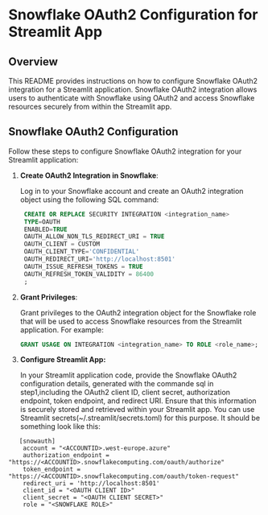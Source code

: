 # Snowflake OAuth2 Configuration for Streamlit App

## Overview

This README provides instructions on how to configure Snowflake OAuth2 integration for a Streamlit application. Snowflake OAuth2 integration allows users to authenticate with Snowflake using OAuth2 and access Snowflake resources securely from within the Streamlit app.


## Snowflake OAuth2 Configuration

Follow these steps to configure Snowflake OAuth2 integration for your Streamlit application:

1. **Create OAuth2 Integration in Snowflake**:
   
   Log in to your Snowflake account and create an OAuth2 integration object using the following SQL command:
   
   ```sql
    CREATE OR REPLACE SECURITY INTEGRATION <integration_name>
    TYPE=OAUTH
    ENABLED=TRUE
    OAUTH_ALLOW_NON_TLS_REDIRECT_URI = TRUE
    OAUTH_CLIENT = CUSTOM
    OAUTH_CLIENT_TYPE='CONFIDENTIAL'
    OAUTH_REDIRECT_URI='http://localhost:8501'
    OAUTH_ISSUE_REFRESH_TOKENS = TRUE
    OAUTH_REFRESH_TOKEN_VALIDITY = 86400
    ;

2. **Grant Privileges**:


   Grant privileges to the OAuth2 integration object for the Snowflake role that will be used to access Snowflake resources from the Streamlit application. For example:

    ```sql
    GRANT USAGE ON INTEGRATION <integration_name> TO ROLE <role_name>;

3. **Configure Streamlit App:**


   In your Streamlit application code, provide the Snowflake OAuth2 configuration details, generated with the commande sql in step1,including the OAuth2 client ID, client secret, authorization endpoint, token endpoint, and redirect URI. Ensure that this information is securely stored and retrieved within your Streamlit app. You can use Streamlit secrets(~/.streamlit/secrets.toml) for this purpose.
   It should be something look like this:
```
   [snowauth]
    account = "<ACCOUNTID>.west-europe.azure"
    authorization_endpoint = "https://<ACCOUNTID>.snowflakecomputing.com/oauth/authorize"
    token_endpoint = "https://<ACCOUNTID>.snowflakecomputing.com/oauth/token-request"
    redirect_uri = 'http://localhost:8501'
    client_id = "<OAUTH CLIENT ID>"
    client_secret = "<OAUTH CLIENT SECRET>"
    role = "<SNOWFLAKE ROLE>"
```




